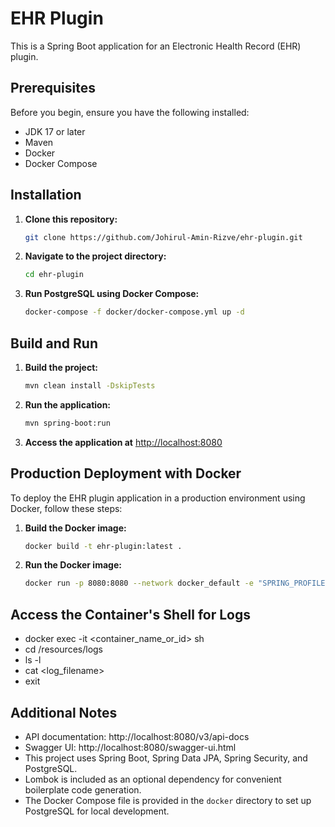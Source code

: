 # EHR Plugin

This is a Spring Boot application for an Electronic Health Record (EHR) plugin.

## Prerequisites

Before you begin, ensure you have the following installed:

- JDK 17 or later
- Maven
- Docker
- Docker Compose

## Installation

1. **Clone this repository:**

   ```bash
   git clone https://github.com/Johirul-Amin-Rizve/ehr-plugin.git
   ```

2. **Navigate to the project directory:**

   ```bash
   cd ehr-plugin
   ```

3. **Run PostgreSQL using Docker Compose:**

   ```bash
   docker-compose -f docker/docker-compose.yml up -d
   ```

## Build and Run

1. **Build the project:**

   ```bash
   mvn clean install -DskipTests
   ```

2. **Run the application:**

   ```bash
   mvn spring-boot:run
   ```

3. **Access the application at** [http://localhost:8080](http://localhost:8080)

## Production Deployment with Docker

To deploy the EHR plugin application in a production environment using Docker, follow these steps:
   
1. **Build the Docker image:**

   ```bash
   docker build -t ehr-plugin:latest .

2. **Run the Docker image:**

    ```bash
    docker run -p 8080:8080 --network docker_default -e "SPRING_PROFILES_ACTIVE=prod" -v "$(pwd)/logs:/app/resources/logs" ehr-plugin:latest

## Access the Container's Shell for Logs
- docker exec -it <container_name_or_id> sh
- cd /resources/logs
- ls -l
- cat <log_filename>
- exit

## Additional Notes
- API documentation: http://localhost:8080/v3/api-docs
- Swagger UI: http://localhost:8080/swagger-ui.html
- This project uses Spring Boot, Spring Data JPA, Spring Security, and PostgreSQL.
- Lombok is included as an optional dependency for convenient boilerplate code generation.
- The Docker Compose file is provided in the `docker` directory to set up PostgreSQL for local development.